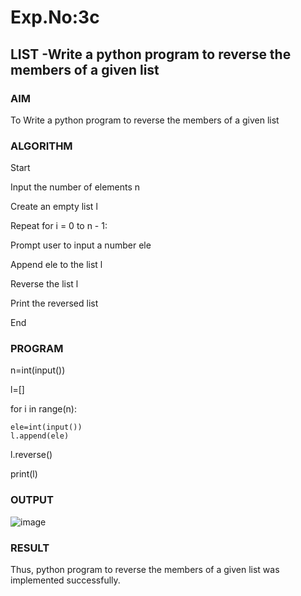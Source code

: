 # Exp.No:3c
## LIST -Write a python program to reverse the members of a given list

### AIM  
To Write a python program to reverse the members of a given list

### ALGORITHM

Start

Input the number of elements n

Create an empty list l

Repeat for i = 0 to n - 1:

Prompt user to input a number ele

Append ele to the list l

Reverse the list l

Print the reversed list

End

### PROGRAM
n=int(input())

l=[]

for i in range(n):

    ele=int(input())
    l.append(ele)
l.reverse()

print(l)


### OUTPUT
![image](https://github.com/user-attachments/assets/9bf06b28-c806-4cf3-afd7-d0ebb1527a41)


### RESULT
Thus, python program to reverse the members of a given list was implemented successfully.
